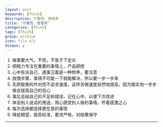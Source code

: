 ```yaml
---
layout: post
keywords: [Think]
description: 不要慌，慢慢来
title: "不要慌，慢慢来"
categories: [Think]
tags: [Think]
group: archive
icon: file-alt
disqus: y
---
```


1. 做事要大气，不慌，不急于下定论
2. 把精力专注在重要的事情上，产品把控
3. 心中告诉自己，遇事沉着是一种修养，要注意
4. 放慢步骤，事情不可能一下就能解决，所以要一步一步来
5. 先把能做的作对而不追求速度，这样去做速度自然地提高，因为踏实地一步步做会提高自己的信心
6. 事后总结自己的不足和错误，记在心中，以便下次改进
7. 体会别人说话的用途，用心感受别人做的事情，怀着感激之心
8. 每次选择都选择更在意的事情
9. 降低期望，提高标准，要求严格，对结果保守

---